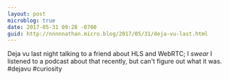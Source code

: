 ```yaml
---
layout: post
microblog: true
date: 2017-05-31 09:28 -0700
guid: http://nnnnnathan.micro.blog/2017/05/31/deja-vu-last.html
---
```

Deja vu last night talking to a friend about HLS and WebRTC; I _swear_ I listened to a podcast about that recently, but can't figure out what it was. #dejavu #curiosity
